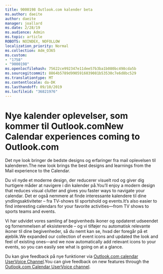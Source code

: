 ```yaml
---
title: 9000198 Outlook.com kalender beta
ms.author: daeite
author: daeite
manager: joallard
ms.date: 2/28/19
ms.audience: Admin
ms.topic: article
ROBOTS: NOINDEX, NOFOLLOW
localization_priority: Normal
ms.collection: Adm_O365
ms.custom:
- "1758"
- "9000198"
ms.openlocfilehash: 75622ce992347e11dee57b3ba1b080bc498cda5b
ms.sourcegitcommit: 8864b5789d9905916039081b53530c7e6d8bc529
ms.translationtype: MT
ms.contentlocale: da-DK
ms.lasthandoff: 09/10/2019
ms.locfileid: "36821976"
---
```

# <a name="new-calendar-experiences-coming-to-outlookcom"></a><span data-ttu-id="08eca-102">Nye kalender oplevelser, som kommer til Outlook.com</span><span class="sxs-lookup"><span data-stu-id="08eca-102">New Calendar experiences coming to Outlook.com</span></span>

<span data-ttu-id="08eca-103">Det nye look bringer de bedste designs og erfaringer fra mail oplevelsen til kalenderen.</span><span class="sxs-lookup"><span data-stu-id="08eca-103">The new look brings the best designs and learnings from the Mail experience to the Calendar.</span></span>

<span data-ttu-id="08eca-104">Du vil nyde et moderne design, der reducerer visuelt rod og giver dig hurtigere måder at navigere i din kalender på.</span><span class="sxs-lookup"><span data-stu-id="08eca-104">You’ll enjoy a modern design that reduces visual clutter and gives you faster ways to navigate your calendar.</span></span> <span data-ttu-id="08eca-105">Det er også nemmere at finde interessante kalendere til dine yndlingsaktiviteter – fra TV-shows til sportshold og events.</span><span class="sxs-lookup"><span data-stu-id="08eca-105">It’s also easier to find interesting calendars for your favorite activities—from TV shows to sports teams and events.</span></span>

<span data-ttu-id="08eca-106">Vi har udvidet vores samling af begivenheds ikoner og opdateret udseendet og fornemmelsen af eksisterende – og vi tilføjer nu automatisk relevante ikoner til dine begivenheder, så du nemt kan se, hvad der foregår på et øjeblik.</span><span class="sxs-lookup"><span data-stu-id="08eca-106">We expanded our collection of event icons and updated the look and feel of existing ones—and we now automatically add relevant icons to your events, so you can easily see what is going on at a glance.</span></span>

<span data-ttu-id="08eca-107">Du kan give feedback på nye funktioner via [Outlook.com calendar UserVoice Channel](https://go.microsoft.com/fwlink/?linkid=2103075).</span><span class="sxs-lookup"><span data-stu-id="08eca-107">You can give feedback on new features through the [Outlook.com Calendar UserVoice channel](https://go.microsoft.com/fwlink/?linkid=2103075).</span></span>